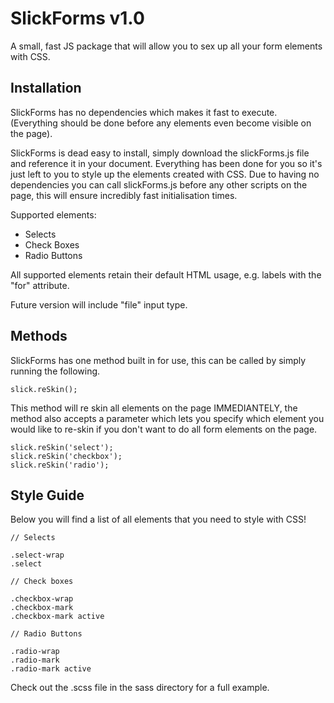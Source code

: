 SlickForms v1.0
==========

A small, fast JS package that will allow you to sex up all your form elements with CSS.

Installation
---

SlickForms has no dependencies which makes it fast to execute. (Everything should be done before any elements even become visible on the page).

SlickForms is dead easy to install, simply download the slickForms.js file and reference it in your document. Everything has been done for you so it's just left to you to style up the elements created with CSS. Due to having no dependencies you can call slickForms.js before any other scripts on the page, this will ensure incredibly fast initialisation times.

Supported elements:

- Selects
- Check Boxes
- Radio Buttons

All supported elements retain their default HTML usage, e.g. labels with the "for" attribute.

Future version will include "file" input type.

Methods
---

SlickForms has one method built in for use, this can be called by simply running the following.

	slick.reSkin();

This method will re skin all elements on the page IMMEDIANTELY, the method also accepts a parameter which lets you specify which element you would like to re-skin if you don't want to do all form elements on the page.

	slick.reSkin('select');
	slick.reSkin('checkbox');
	slick.reSkin('radio');

Style Guide
---

Below you will find a list of all elements that you need to style with CSS!

	// Selects

	.select-wrap
	.select

	// Check boxes

	.checkbox-wrap
	.checkbox-mark
	.checkbox-mark active

	// Radio Buttons

	.radio-wrap
	.radio-mark
	.radio-mark active

Check out the .scss file in the sass directory for a full example.
